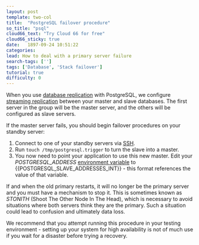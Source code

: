 ```yaml
---
layout: post
template: two-col
title:  "PostgreSQL failover procedure"
so_title: "psql"
cloud66_text: "Try Cloud 66 for free"
cloud66_sticky: true
date:   1897-09-24 10:51:22
categories: 
lead: How to deal with a primary server failure
search-tags: ['']
tags: ['Database', 'Stack failover']
tutorial: true
difficulty: 0
---
```


When you use [database replication](http://help.cloud66.com/database-management/database-replication.html) with PostgreSQL, we configure [streaming replication](http://wiki.postgresql.org/wiki/Streaming_Replication) between your master and slave databases.
The first server in the group will be the master server, and the others will be configured as slave servers.

If the master server fails, you should begin failover procedures on your standby server:

<ol class="article-list">
<li>Connect to one of your standby servers via <a href="http://help.cloud66.com/stack-definition/ssh-to-server.html">SSH</a>.</li>
<li>Run <code>touch /tmp/postgresql.trigger</code> to turn the slave into a master.</li>
<li>You now need to point your application to use this new master. Edit your <i>POSTGRESQL_ADDRESS</i> <a href="http://help.cloud66.com/deployment/env-vars.html">environment variable</a> to {{POSTGRESQL_SLAVE_ADDRESSES_INT}} - this format references the value of that variable.</li>
</ol>

If and when the old primary restarts, it will no longer be the primary server and you must have a mechanism to stop it.
This is sometimes known as _STONITH_ (Shoot The Other Node In The Head), which is necessary to avoid situations where both
servers think they are the primary. Such a situation could lead to confusion and ultimately data loss.

We recommend that you attempt running this procedure in your testing environment - setting up your system for high availability
is not of much use if you wait for a disaster before trying a recovery.